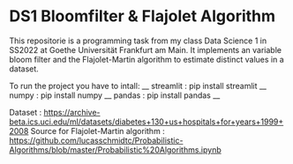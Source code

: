 # DS1 Bloomfilter & Flajolet Algorithm
This repositorie is a programming task from my class Data Science 1 in SS2022 at Goethe Universität Frankfurt am Main.
It implements an variable bloom filter and the Flajolet-Martin algorithm to estimate distinct values in a dataset.

To run the project you have to intall: __
streamlit : pip install streamlit __
numpy : pip install numpy __
pandas : pip install pandas __

Dataset : https://archive-beta.ics.uci.edu/ml/datasets/diabetes+130+us+hospitals+for+years+1999+2008
Source for Flajolet-Martin algorithm : https://github.com/lucasschmidtc/Probabilistic-Algorithms/blob/master/Probabilistic%20Algorithms.ipynb
